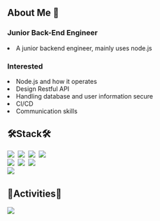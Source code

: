 <h2> About Me 👋 </h3>

<h3> Junior Back-End Engineer</h4>
<li>A junior backend engineer, mainly uses node.js</li>

<h3> Interested </h3>

<div>
  <li> Node.js and how it operates</li>
  <li> Design Restful API</li>
  <li> Handling database and user information secure</li>
  <li> CI/CD</li>
  <li> Communication skills</li>
</div>

<h2>🛠Stack🛠</h2>
<div>
    <img src="https://img.shields.io/badge/Javascript-yellow?style=for-the-badge&logo=Javascript&logoColor=white"/></a>&nbsp
    <img src="https://img.shields.io/badge/NodeJS-yellow?style=for-the-badge&logo=Node.js&logoColor=white"/></a>&nbsp
    <img src="https://img.shields.io/badge/Express-000000?style=for-the-badge&logo=Express&logoColor=white"/></a>&nbsp
    <img src="https://img.shields.io/badge/Sequelize-52B0E7?style=for-the-badge&logo=Sequelize&logoColor=white"/></a>&nbsp
    <br>
    <img src="https://img.shields.io/badge/MYSQL-4479A1?style=for-the-badge&logo=Mysql&logoColor=white"/></a>&nbsp
    <img src="https://img.shields.io/badge/POSTGRESQL-4169E1?style=for-the-badge&logo=Postgresql&logoColor=white"/></a>&nbsp
    <img src="https://img.shields.io/badge/MONGODB-47A248?style=for-the-badge&logo=MongoDB&logoColor=white"/></a>&nbsp
    <br>
    <img src="https://img.shields.io/badge/AWS-232F3E?style=for-the-badge&logo=AmazonAWS&logoColor=white"/></a>&nbsp
</div>

<h2>🏇Activities🏇</h2>
<div><img src="https://github-readme-stats.vercel.app/api?username=KangJuO&theme=dracula&show_icons=true"></img></div>

<!--
**KangJuO/KangJuO** is a ✨ _special_ ✨ repository because its `README.md` (this file) appears on your GitHub profile.

Here are some ideas to get you started:

- 🔭 I’m currently working on ...
- 🌱 I’m currently learning ...
- 👯 I’m looking to collaborate on ...
- 🤔 I’m looking for help with ...
- 💬 Ask me about ...
- 📫 How to reach me: ...
- 😄 Pronouns: ...
- ⚡ Fun fact: ...
-->
